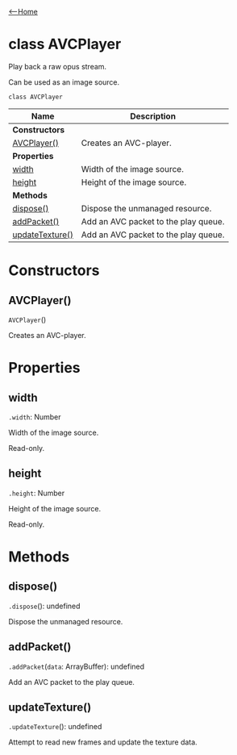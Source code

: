 [<--Home](index.html)

# class AVCPlayer

Play back a raw opus stream.

Can be used as an image source.

`class AVCPlayer`

| Name                                    | Description                                                    |
| ----------------------------------------| -------------------------------------------------------------- |
| **Constructors**                        |                                                                |
| [AVCPlayer()](#avcplayer)               | Creates an AVC-player.                                         |
| **Properties**                          |                                                                |
| [width](#width)                         | Width of the image source.                                     |
| [height](#height)                       | Height of the image source.                                    |
| **Methods**                             |                                                                |
| [dispose()](#dispose)                   | Dispose the unmanaged resource.                                |
| [addPacket()](#addpacket)               | Add an AVC packet to the play queue.                           |
| [updateTexture()](#updatetexture)       | Add an AVC packet to the play queue.                           |


# Constructors

## AVCPlayer()

`AVCPlayer`()

Creates an AVC-player.

# Properties

## width

 `.width`: Number

Width of the image source.

Read-only.

## height

 `.height`: Number

Height of the image source.

Read-only.

# Methods

## dispose()

`.dispose`(): undefined

Dispose the unmanaged resource.

## addPacket()

`.addPacket`(`data`: ArrayBuffer): undefined

Add an AVC packet to the play queue.

## updateTexture()

`.updateTexture`(): undefined

Attempt to read new frames and update the texture data.




